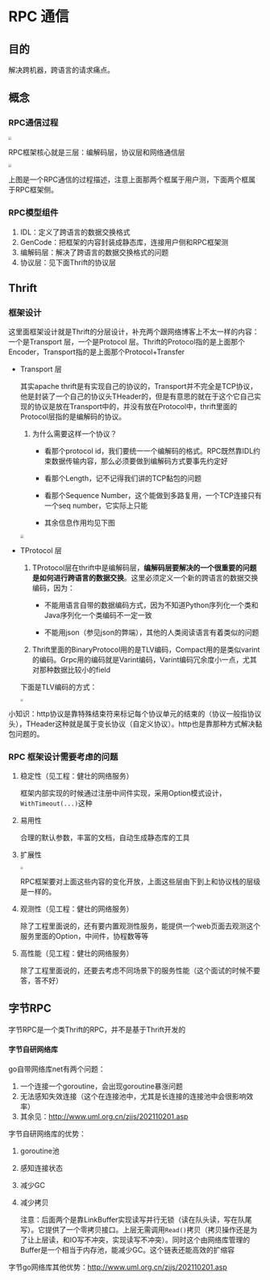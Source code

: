 # RPC 通信

## 目的

解决跨机器，跨语言的请求痛点。

## 概念

### RPC通信过程

<img src="/Users/yixia/Desktop/coding-experience/干死小公司妈的/图片/RPC_model.png"  style="zoom:40%"  />

RPC框架核心就是三层：编解码层，协议层和网络通信层

<img src="/Users/yixia/Desktop/coding-experience/干死小公司妈的/图片/RPC_struct.png"  style="zoom:40%"  />

上图是一个RPC通信的过程描述，注意上面那两个框属于用户测，下面两个框属于RPC框架侧。

### RPC模型组件

1. IDL：定义了跨语言的数据交换格式
2. GenCode：把框架的内容封装成静态库，连接用户侧和RPC框架测
3. 编解码层：解决了跨语言的数据交换格式的问题
4. 协议层：见下面Thrift的协议层







## Thrift 

### 框架设计

这里面框架设计就是Thrift的分层设计，补充两个跟网络博客上不太一样的内容：一个是Transport 层，一个是Protocol 层。Thrift的Protocol指的是上面那个Encoder，Transport指的是上面那个Protocol+Transfer

+ Transport 层

  其实apache thrift是有实现自己的协议的，Transport并不完全是TCP协议，他是封装了一个自己的协议头THeader的，但是有意思的就在于这个它自己实现的协议是放在Transport中的，并没有放在Protocol中，thrift里面的Protocol层指的是编解码的协议。

  1. 为什么需要这样一个协议？
  
     + 看那个protocol id，我们要统一一个编解码的格式。RPC既然靠IDL约束数据传输内容，那么必须要做到编解码方式要事先约定好
  
     + 看那个Length，记不记得我们讲的TCP黏包的问题
  
     + 看那个Sequence Number，这个能做到多路复用，一个TCP连接只有一个seq number，它实际上只能
  
     + 其余信息作用均见下图
  
  
  
  <img src="/Users/yixia/Desktop/coding-experience/干死小公司妈的/图片/THeader.png"  style="zoom:40%"  />

+ TProtocol 层

  1. TProtocol层在thrift中是编解码层，**编解码层要解决的一个很重要的问题是如何进行跨语言的数据交换**。这里必须定义一个新的跨语言的数据交换编码，因为：

     + 不能用语言自带的数据编码方式，因为不知道Python序列化一个类和Java序列化一个类编码不一定一致

     + 不能用json（参见json的弊端），其他的人类阅读语言有着类似的问题

  2. Thrift里面的BinaryProtocol用的是TLV编码，Compact用的是类似varint的编码。Grpc用的编码就是Varint编码，Varint编码冗余度小一点，尤其对那种数据比较小的field

  下面是TLV编码的方式：

  <img src="/Users/yixia/Desktop/coding-experience/干死小公司妈的/图片/thrift_tlv.png"  style="zoom:30%"  />

  

小知识：http协议是靠特殊结束符来标记每个协议单元的结束的（协议一般指协议头），THeader这种就是属于变长协议（自定义协议）。http也是靠那种方式解决黏包问题的。

### RPC 框架设计需要考虑的问题

1. 稳定性（见工程：健壮的网络服务）

   框架内部实现的时候通过注册中间件实现，采用Option模式设计，`WithTimeout(...)`这种

2. 易用性

   合理的默认参数，丰富的文档，自动生成静态库的工具

3. 扩展性

   <img src="/Users/yixia/Desktop/coding-experience/干死小公司妈的/图片/rpc_extension.png"  style="zoom:30%"  />

   RPC框架要对上面这些内容的变化开放，上面这些层由下到上和协议栈的层级是一样的。

4. 观测性（见工程：健壮的网络服务）

   除了工程里面说的，还有要内置观测性服务，能提供一个web页面去观测这个服务里面的Option，中间件，协程数等等

5. 高性能（见工程：健壮的网络服务）

   除了工程里面说的，还要去考虑不同场景下的服务性能（这个面试的时候不要答，答不好）



## 字节RPC

字节RPC是一个类Thrift的RPC，并不是基于Thrift开发的

#### 字节自研网络库

go自带网络库net有两个问题：

1. 一个连接一个goroutine，会出现goroutine暴涨问题
2. 无法感知失效连接（这个在连接池中，尤其是长连接的连接池中会很影响效率）
3. 其余见：<http://www.uml.org.cn/zjjs/202110201.asp>

字节自研网络库的优势：

1. goroutine池

2. 感知连接状态

3. 减少GC

4. 减少拷贝

   注意：后面两个是靠LinkBuffer实现读写并行无锁（读在队头读，写在队尾写）。它提供了一个零拷贝接口。上层无需调用`Read()`拷贝（拷贝操作还是为了让上层读，和IO写不冲突，实现读写不冲突）。同时这个由网络库管理的Buffer是一个相当于内存池，能减少GC。这个链表还能高效的扩缩容

   

字节go网络库其他优势：<http://www.uml.org.cn/zjjs/202110201.asp>
